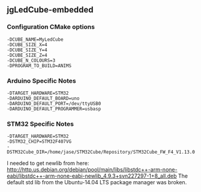 ## jgLedCube-embedded

### Configuration CMake options

    -DCUBE_NAME=MyLedCube
    -DCUBE_SIZE_X=4
    -DCUBE_SIZE_Y=4
    -DCUBE_SIZE_Z=4
    -DCUBE_N_COLOURS=3
    -DPROGRAM_TO_BUILD=ANIMS


### Arduino Specific Notes

    -DTARGET_HARDWARE=STM32
    -DARDUINO_DEFAULT_BOARD=uno
    -DARDUINO_DEFAULT_PORT=/dev/ttyUSB0
    -DARDUINO_DEFAULT_PROGRAMMER=usbasp

    
### STM32 Specific Notes

    -DTARGET_HARDWARE=STM32
    -DSTM32_CHIP=STM32F407VG
    -DSTM32Cube_DIR=/home/jase/STM32Cube/Repository/STM32Cube_FW_F4_V1.13.0

I needed to get newlib from here:  http://http.us.debian.org/debian/pool/main/libs/libstdc++-arm-none-eabi/libstdc++-arm-none-eabi-newlib_4.9.3+svn227297-1+8_all.deb
The default std lib from the Ubuntu-14.04 LTS package manager was broken.

